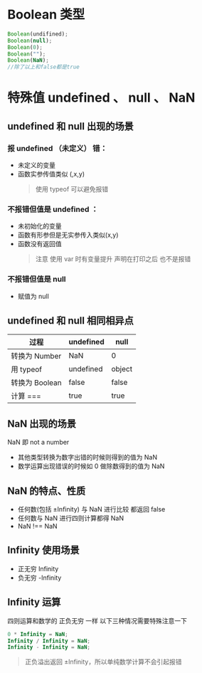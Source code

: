 <!--
 * @Author: 鱼小柔
 * @Date: 2020-11-22 11:00:29
 * @LastEditors: your name
 * @LastEditTime: 2020-11-22 11:03:43
 * @Description: file content
-->
# Boolean 类型

```js
Boolean(undifined);
Boolean(null);
Boolean(0);
Boolean("");
Boolean(NaN);
//除了以上和false都是true
```

# 特殊值 undefined 、 null 、 NaN

## undefined 和 null 出现的场景

### 报 undefined （未定义） 错：

- 未定义的变量
- 函数实参传值类似 (,x,y)
  > 使用 typeof 可以避免报错

### 不报错但值是 undefined ：

- 未初始化的变量
- 函数有形参但是无实参传入类似(x,y)
- 函数没有返回值
  > 注意 使用 var 时有变量提升 声明在打印之后 也不是报错

### 不报错但值是 null

- 赋值为 null

## undefined 和 null 相同相异点

| 过程           | undefined | null   |
| -------------- | --------- | ------ |
| 转换为 Number  | NaN       | 0      |
| 用 typeof      | undefined | object |
| 转换为 Boolean | false     | false  |
| 计算 ===       | true      | true   |

## NaN 出现的场景

NaN 即 not a number

- 其他类型转换为数字出错的时候则得到的值为 NaN
- 数学运算出现错误的时候如 0 做除数得到的值为 NaN

## NaN 的特点、性质

- 任何数(包括 ±Infinity) 与 NaN 进行比较 都返回 false
- 任何数与 NaN 进行四则计算都得 NaN
- NaN !== NaN

## Infinity 使用场景

- 正无穷 Infinity
- 负无穷 -Infinity

## Infinity 运算

四则运算和数学的 正负无穷 一样 以下三种情况需要特殊注意一下

```js
0 * Infinity = NaN;
Infinity / Infinity = NaN;
Infinity - Infinity = NaN;
```

> 正负溢出返回 ±Infinity，所以单纯数学计算不会引起报错
